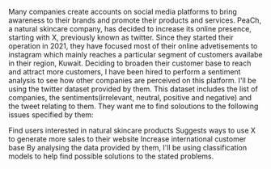 Many companies create accounts on social media platforms to bring awareness to their brands and promote their products and services. PeaCh, a natural skincare company, has decided to increase its online presence, starting with X, previously known as twitter. Since they started their operation in 2021, they have focused most of their online advetisements to instagram which mainly reaches a particular segment of customers availabe in their region, Kuwait. Deciding to broaden their customer base to reach and attract more customers, I have been hired to perform a sentiment analysis to see how other companies are perceived on this platform. I'll be using the twitter dataset provided by them. This dataset includes the list of companies, the sentiments(irrelevant, neutral, positive and negative) and the tweet relating to them. They want me to find soloutions to the following issues specified by them:

Find users interested in natural skincare products
Suggests ways to use X to generate more sales to their website
Increase international customer base
By analysing the data provided by them, I'll be using classification models to help find possible solutions to the stated problems.
